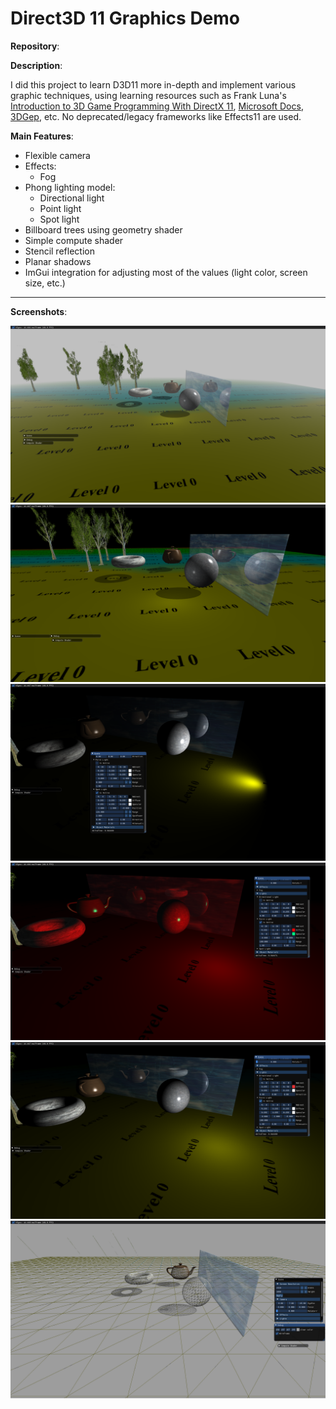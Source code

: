 # Direct3D 11 Graphics Demo

**Repository**:  
<a href="https://github.com/tiredbunny/Demo"><i class="fa fa-github" style="font-size:24px"></i></a>


**Description**: 

I did this project to learn D3D11 more in-depth and implement various graphic techniques, using learning resources such as Frank Luna's [Introduction to 3D Game Programming With DirectX 11](https://www.amazon.com/Introduction-3D-Game-Programming-DirectX11/dp/1936420228), [Microsoft Docs](https://docs.microsoft.com/en-us/windows/win32/directx), [3DGep](https://www.3dgep.com/), etc. No deprecated/legacy frameworks like Effects11 are used.


**Main Features**:
* Flexible camera
* Effects:
    * Fog
* Phong lighting model:
  * Directional light
  * Point light
  * Spot light
* Billboard trees using geometry shader
* Simple compute shader
* Stencil reflection
* Planar shadows
* ImGui integration for adjusting most of the values (light color, screen size, etc.)

---
**Screenshots**:

![](../images/demo1.png)
![](../images/demo2.png)
![](../images/demo4.png)
![](../images/demo5.png)
![](../images/demo6.png)
![](../images/demo7.png)
